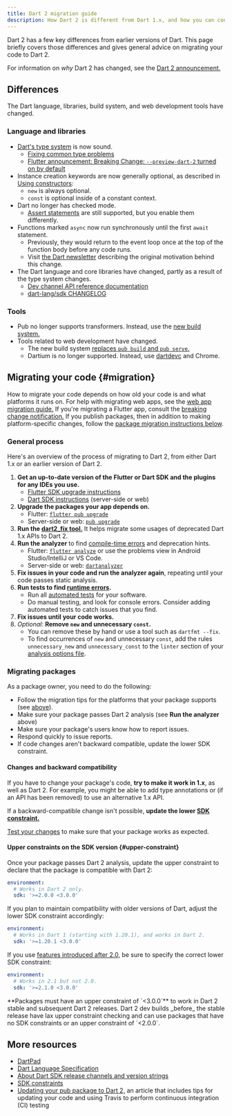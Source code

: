 ```yaml
---
title: Dart 2 migration guide
description: How Dart 2 is different from Dart 1.x, and how you can convert your code to work with Dart 2.
---
```


Dart 2 has a few key differences from earlier versions of Dart.
This page briefly covers those differences and
gives general advice on migrating your code to Dart 2.

For information on _why_ Dart 2 has changed, see the
[Dart 2 announcement.][Dart 2 announcement]


## Differences

The Dart language, libraries, build system, and web development tools have changed.

### Language and libraries

* [Dart's type system][sound Dart] is now sound.
  * [Fixing common type problems][Fixing Common Type Problems]
  * [Flutter announcement: Breaking Change: `--preview-dart-2` turned on by default][Leaf's email]
* Instance creation keywords are now generally optional,
  as described in [Using constructors][]:
  * `new` is always optional.
  * `const` is optional inside of a constant context.
* Dart no longer has checked mode.
  * [Assert statements][] are still supported, but you enable them differently.
* Functions marked `async` now run synchronously
  until the first `await` statement. 
  * Previously, they would return to the event loop once
    at the top of the function body before any code runs.
  * Visit [the Dart newsletter][sync async start] describing
    the original motivation behind this change.
* The Dart language and core libraries have changed,
  partly as a result of the type system changes.
  * [Dev channel API reference documentation][apiref]
  * [dart-lang/sdk CHANGELOG][]

### Tools

* Pub no longer supports transformers.
  Instead, use the [new build system.][build system]
* Tools related to web development have changed.
  * The new build system [replaces `pub build` and `pub serve`.][build_runner web]
  * Dartium is no longer supported. Instead, use [dartdevc][] and Chrome.


## Migrating your code {#migration}

How to migrate your code depends on how old your code is
and what platforms it runs on.
For help with migrating web apps,
see the [web app migration guide.][webdev dart2]
If you're migrating a Flutter app,
consult the [breaking change notification.][Leaf's email]
If you publish packages,
then in addition to making platform-specific changes,
follow the [package migration instructions below](#migrating-packages).


### General process

Here's an overview of the process of migrating to Dart 2,
from either Dart 1.x or an earlier version of Dart 2.

1. **Get an up-to-date version of the Flutter or Dart SDK
   and the plugins for any IDEs you use.**
   * [Flutter SDK upgrade instructions][Flutter SDK upgrade]
   * [Dart SDK instructions][Dart SDK install] (server-side or web)
2. **Upgrade the packages your app depends on.**
   * Flutter: [`flutter pub upgrade`][flutter pub upgrade]
   * Server-side or web: [`pub upgrade`][pub upgrade]
3. **Run the [dart2_fix tool.][dart2_fix]** It helps migrate some
   usages of deprecated Dart 1.x APIs to Dart 2.
4. **Run the analyzer** to find [compile-time errors][]
   and deprecation hints.
   * Flutter: [`flutter analyze`][Flutter analyzer]
     or use the problems view in Android Studio/IntelliJ or VS Code.
   * Server-side or web: [`dartanalyzer`][dartanalyzer]
5. **Fix issues in your code and run the analyzer again**,
   repeating until your code passes static analysis.
6. **Run tests to find [runtime errors][].**
   * Run all [automated tests] for your software.
   * Do manual testing, and look for console errors.
   Consider adding automated tests to catch issues that you find.
7. **Fix issues until your code works.**
8. _Optional:_ **Remove `new` and unnecessary `const`.**
   * You can remove these by hand or use a tool such as `dartfmt --fix`.
   * To find occurrences of `new` and unnecessary `const`, add the rules
     `unnecessary_new` and `unnecessary_const` to the `linter` section of your
     [analysis options file][].


### Migrating packages

As a package owner, you need to do the following:

* Follow the migration tips for the platforms that your package supports
  (see [above](#migration)).
* Make sure your package passes Dart 2 analysis (see **Run the analyzer** above)
* Make sure your package's users know how to report issues.
* Respond quickly to issue reports.
* If code changes aren't backward compatible,
  update the lower SDK constraint.

#### Changes and backward compatibility

If you have to change your package's code,
**try to make it work in 1.x**, as well as Dart 2.
For example, you might be able to add type annotations
or (if an API has been removed) to use an alternative 1.x API.

If a backward-compatible change isn't possible,
**update the lower [SDK constraint.][SDK constraints]**

[Test your changes][testing] to make sure that your package works as expected.

#### Upper constraints on the SDK version {#upper-constraint}

Once your package passes Dart 2 analysis, update the upper constraint
to declare that the package is compatible with Dart 2:

```yaml
environment:
  # Works in Dart 2 only.
  sdk: '>=2.0.0 <3.0.0'
```

If you plan to maintain compatibility with older versions of Dart, adjust the
lower SDK constraint accordingly:

```yaml
environment:
  # Works in Dart 1 (starting with 1.20.1), and works in Dart 2.
  sdk: '>=1.20.1 <3.0.0'
```

If you use [features introduced after 2.0,][dart-lang/sdk CHANGELOG]
be sure to specify the correct lower SDK constraint:

```yaml
environment:
  # Works in 2.1 but not 2.0.
  sdk: '>=2.1.0 <3.0.0'
```

<aside class="alert alert-warning" markdown="1">
  **Packages must have an upper constraint of `<3.0.0`** to work in
  Dart 2 stable and subsequent Dart 2 releases.
  Dart 2 dev builds _before_ the stable release have
  lax upper constraint checking and can use packages that have
  no SDK constraints or an upper constraint of `<2.0.0`.
</aside>

## More resources

* [DartPad](/tools/dartpad)
* [Dart Language Specification][]
* [About Dart SDK release channels and version strings][prerelease]
* [SDK constraints][]
* [Updating your pub package to Dart 2,][]
  an article that includes tips for updating your code and
  using Travis to perform continuous integration (CI) testing

[analysis options file]: /guides/language/analysis-options#the-analysis-options-file
[dartdevc]: /tools/dartdevc
[build system]: https://github.com/dart-lang/build/tree/master/docs
[automated tests]: /guides/testing
[customize static analysis]: /guides/language/analysis-options
[Flutter analyzer]: {{site.flutter}}/docs/testing/debugging#the-dart-analyzer
[dartanalyzer]: /tools/dart-analyze
[flutter pub upgrade]: {{site.flutter}}/docs/development/packages-and-plugins/using-packages#updating-package-dependencies
[pub upgrade]: /guides/packages#upgrading-a-dependency
[dart2_fix]: https://github.com/dart-lang/dart2_fix
[angular-examples repos]: https://github.com/angular-examples
[apiref]: {{site.dart_api}}/dev
[assert statements]: /guides/language/language-tour#assert
[build_runner web]: /tools/build_runner
[compile-time errors]: /guides/language/sound-problems#static-errors-and-warnings
[creating library packages]: /guides/libraries/create-library-packages
[Dart 2 announcement]: https://medium.com/dartlang/announcing-dart-2-80ba01f43b6
[Dart Language Specification]: /guides/language/spec
[dart-lang/sdk CHANGELOG]: https://github.com/dart-lang/sdk/blob/master/CHANGELOG.md#200
[Dartium news]: {{site.group}}/2017/06/a-stronger-dart-for-everyone.html
[Fixing Common Type Problems]: /guides/language/sound-problems
[Flutter SDK upgrade]: {{site.flutter}}/docs/development/tools/sdk/upgrading
[Dart SDK install]: /get-dart
[Leaf's email]: https://groups.google.com/d/msg/flutter-dev/H8dDhWg_c8I/_Ql78q_6AgAJ
[newsletters]: https://github.com/dart-lang/sdk/tree/master/docs/newsletter#dart-language-and-library-newsletters
[prerelease]: /get-dart#about-release-channels-and-version-strings
[runtime errors]: /guides/language/sound-problems#runtime-errors
[SDK constraints]: /tools/pub/pubspec#sdk-constraints
[sound Dart]: /guides/language/type-system
[testing]: /guides/testing
[Updating your pub package to Dart 2,]: https://medium.com/@filiph/updating-your-pub-package-to-dart-2-cd8ca343b1be
[Using constructors]: /guides/language/language-tour#using-constructors
[webdev dart2]: /web/dart-2
[sync async start]: https://github.com/dart-lang/sdk/blob/master/docs/newsletter/20170915.md#synchronous-async-start
